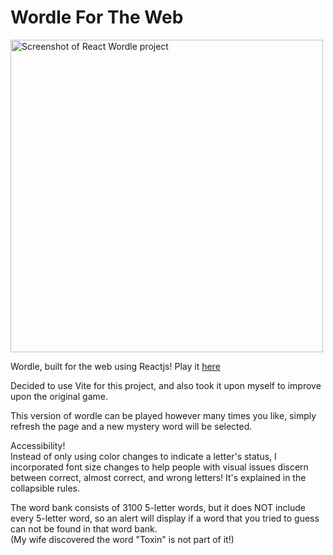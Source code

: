 # Wordle For The Web

<img width="500" src="https://github.com/mattwheeler-dev/react-wordle/assets/105622101/7920384c-a1b6-44fb-837d-f72148724d75" alt="Screenshot of React Wordle project" />

Wordle, built for the web using Reactjs!
Play it <a href="https://react-wordle-mwdev.web.app/" target="_blank">here</a>

Decided to use Vite for this project, and also took it upon myself to improve upon the original game.

This version of wordle can be played however many times you like, simply refresh the page and a new mystery word will be selected.

Accessibility!
<br/>
Instead of only using color changes to indicate a letter's status, I incorporated font size changes to help people with visual issues discern between correct, almost correct, and wrong letters! It's explained in the collapsible rules.

The word bank consists of 3100 5-letter words, but it does NOT include every 5-letter word, so an alert will display if a word that you tried to guess can not be found in that word bank. 
<br/>
(My wife discovered the word "Toxin" is not part of it!)



